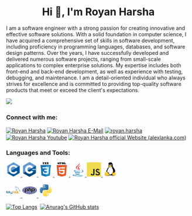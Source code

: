 <h1 align="center">Hi 👋, I'm Royan Harsha</h1>


<p>I am a software engineer with a strong passion for creating innovative and effective software solutions. With a solid foundation in computer science, I have acquired a comprehensive set of skills in software development, including proficiency in programming languages, databases, and software design patterns. Over the years, I have successfully developed and delivered numerous software projects, ranging from small-scale applications to complex enterprise solutions. My expertise includes both front-end and back-end development, as well as experience with testing, debugging, and maintenance. I am a detail-oriented individual who always strives for excellence and is committed to providing top-quality software products that meet or exceed the client's expectations.</p>

![](https://komarev.com/ghpvc/?username=CHUKzi&style=for-the-badge)

<h3 align="left">Connect with me:</h3>
<p align="left">
<a href="https://www.linkedin.com/in/royan-harsha/" target="blank"><img align="center" src="https://raw.githubusercontent.com/rahuldkjain/github-profile-readme-generator/master/src/images/icons/Social/linked-in-alt.svg" alt="Royan Harsha" height="30" width="30" /></a>
<a href="mailto: royanharsha6@gmail.com" target="blank"><img align="center" src="https://user-images.githubusercontent.com/5141132/50740364-7ea80880-1217-11e9-8faf-2348e31beedd.png" alt="Royan Harsha E-Mail" height="30" width="40" /></a>
<a href="https://www.instagram.com/royan.harsha/" target="blank"><img align="center" src="https://raw.githubusercontent.com/rahuldkjain/github-profile-readme-generator/master/src/images/icons/Social/instagram.svg" alt="royan.harsha" height="30" width="40" /></a>
<a href="https://www.youtube.com/@alexlanka831" target="blank"><img align="center" src="https://alexlanka.com/demo/icon/youtube-icon.png" alt="Royan Harsha Youtube" height="40" width="40" /></a>
<a href="https://alexlanka.com/contact/" target="blank"><img align="center" src="https://alexlanka.com/demo/icon/webicon.png" alt="Royan Harsha official Website (alexlanka.com)" height="35" width="35" /></a>
</p>

<h3 align="left">Languages and Tools:</h3>
<p align="left"> 
<a href="https://www.cprogramming.com/" target="_blank" rel="noreferrer"> <img src="https://raw.githubusercontent.com/devicons/devicon/master/icons/c/c-original.svg" alt="c" width="40" height="40"/> </a> <a href="https://www.w3schools.com/cpp/" target="_blank" rel="noreferrer"> <img src="https://raw.githubusercontent.com/devicons/devicon/master/icons/cplusplus/cplusplus-original.svg" alt="cplusplus" width="40" height="40"/> </a> <a href="https://www.w3schools.com/css/" target="_blank" rel="noreferrer"> <img src="https://raw.githubusercontent.com/devicons/devicon/master/icons/css3/css3-original-wordmark.svg" alt="css3" width="40" height="40"/> </a> <a href="https://www.w3.org/html/" target="_blank" rel="noreferrer"> <img src="https://raw.githubusercontent.com/devicons/devicon/master/icons/html5/html5-original-wordmark.svg" alt="html5" width="40" height="40"/> </a> <a href="https://www.java.com" target="_blank" rel="noreferrer"> <img src="https://raw.githubusercontent.com/devicons/devicon/master/icons/java/java-original.svg" alt="java" width="40" height="40"/> </a> <a href="https://developer.mozilla.org/en-US/docs/Web/JavaScript" target="_blank" rel="noreferrer"> <img src="https://raw.githubusercontent.com/devicons/devicon/master/icons/javascript/javascript-original.svg" alt="javascript" width="40" height="40"/> </a> <a href="https://www.linux.org/" target="_blank" rel="noreferrer"> <img src="https://raw.githubusercontent.com/devicons/devicon/master/icons/linux/linux-original.svg" alt="linux" width="40" height="40"/> </a> <a href="https://www.mysql.com/" target="_blank" rel="noreferrer">
  
<img src="https://raw.githubusercontent.com/devicons/devicon/master/icons/mysql/mysql-original-wordmark.svg" alt="mysql" width="40" height="40"/> </a> <a href="https://www.php.net" target="_blank" rel="noreferrer"> <img src="https://raw.githubusercontent.com/devicons/devicon/master/icons/php/php-original.svg" alt="php" width="40" height="40"/> </a> <a href="https://www.python.org" target="_blank" rel="noreferrer"> <img src="https://raw.githubusercontent.com/devicons/devicon/master/icons/python/python-original.svg" alt="python" width="40" height="40"/> </a>

</p>

[![Top Langs](https://github-readme-stats.vercel.app/api/top-langs/?username=CHUKzi&layout=compact)](https://github-readme-stats.vercel.app/api/top-langs/?username=CHUKzi&layout=compact)&nbsp;&nbsp;[![Anurag's GitHub stats](https://github-readme-stats.vercel.app/api?username=CHUKzi)](https://github-readme-stats.vercel.app/api?username=CHUKzi)


<!--
**CHUKzi/CHUKzi** is a ✨ _special_ ✨ repository because its `README.md` (this file) appears on your GitHub profile.

Here are some ideas to get you started:

- 🔭 I’m currently working on ...
- 🌱 I’m currently learning ...
- 👯 I’m looking to collaborate on ...
- 🤔 I’m looking for help with ...
- 💬 Ask me about ...
- 📫 How to reach me: ...
- 😄 Pronouns: ...
- ⚡ Fun fact: ...
-->
